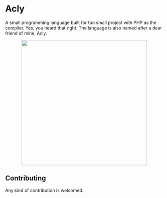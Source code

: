 # Acly

A small programming language built for fun small project with PHP as the compiler. Yes, you heard that right. The language is also
named after a dear friend of mine, Acly.

<p align="center">
<img src="https://cdn.discordapp.com/attachments/1008587563730223175/1093413184620220416/Illustration2.png" width=400>
</p>

## Contributing
Any kind of contribution is welcomed.
